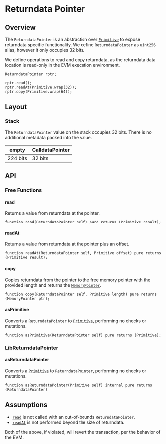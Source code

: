 # Returndata Pointer

## Overview

The `ReturndataPointer` is an abstraction over [`Primitive`](ch02-01-primitive.md) to expose
returndata specific functionality. We define `ReturndataPointer` as `uint256` alias, however it only
occupies 32 bits.

We define operations to read and copy returndata, as the returndata data location is read-only in
the EVM execution environment.

```solidity
ReturndataPointer rptr;

rptr.read();
rptr.readAt(Primitive.wrap(32));
rptr.copy(Primitive.wrap(64));
```

## Layout

### Stack

The `ReturndataPointer` value on the stack occupies 32 bits. There is no additional metadata packed
into the value.

| empty    | CalldataPointer |
| -------- | --------------- |
| 224 bits | 32 bits         |

## API

### Free Functions

#### read

Returns a value from returndata at the pointer.

```solidity
function read(ReturndataPointer self) pure returns (Primitive result);
```

#### readAt

Returns a value from returndata at the pointer plus an offset.

```solidity
function readAt(ReturndataPointer self, Primitive offset) pure returns (Primitive result);
```

#### copy

Copies returndata from the pointer to the free memory pointer with the provided length and returns
the [`MemoryPointer`](ch02-04-memory-pointer.md).

```solidity
function copy(ReturndataPointer self, Primitive length) pure returns (MemoryPointer ptr);
```

#### asPrimitive

Converts a `ReturndataPointer` to [`Primitive`](ch02-01-primitive.md), performing no checks or
mutations.

```solidity
function asPrimitive(ReturndataPointer self) pure returns (Primitive);
```

### LibReturndataPointer

#### asReturndataPointer

Converts a [`Primitive`](ch02-01-primitive.md) to `ReturndataPointer`, performing no checks or
mutations.

```solidity
function asReturndataPointer(Primitive self) internal pure returns (ReturndataPointer)
```

## Assumptions

- [`read`](#read) is not called with an out-of-bounds `ReturndataPointer`.
- [`readAt`](#readat) is not performed beyond the size of returndata.

Both of the above, if violated, will revert the transaction, per the behavior of the EVM.
